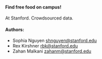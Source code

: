
#### Find free food on campus!

At Stanford.
Crowdsourced data.

#### Authors:
- Sophia Nguyen <shnguyen@stanford.edu>
- Rex Kirshner <rbk@stanford.edu>
- Zahan Malkani <zahanm@stanford.edu>

